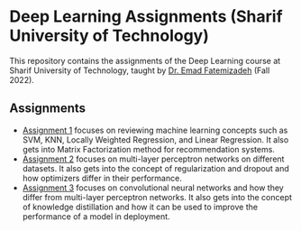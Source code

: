# Deep Learning Assignments (Sharif University of Technology)

This repository contains the assignments of the Deep Learning course at Sharif University of Technology, taught by [Dr. Emad Fatemizadeh](https://scholar.google.com/citations?user=mWCxEvMAAAAJ&hl=en) (Fall 2022).

## Assignments

- [Assignment 1](./Assignment%201/README.md)
focuses on reviewing machine learning concepts such as SVM, KNN, Locally Weighted Regression, and Linear Regression. It also gets into Matrix Factorization method for recommendation systems.
- [Assignment 2](./Assignment%202/README.md)
focuses on multi-layer perceptron networks on different datasets. It also gets into the concept of regularization and dropout and how optimizers differ in their performance.
- [Assignment 3](./Assignment%203/README.md)
focuses on convolutional neural networks and how they differ from multi-layer perceptron networks. It also gets into the concept of knowledge distillation and how it can be used to improve the performance of a model in deployment.
